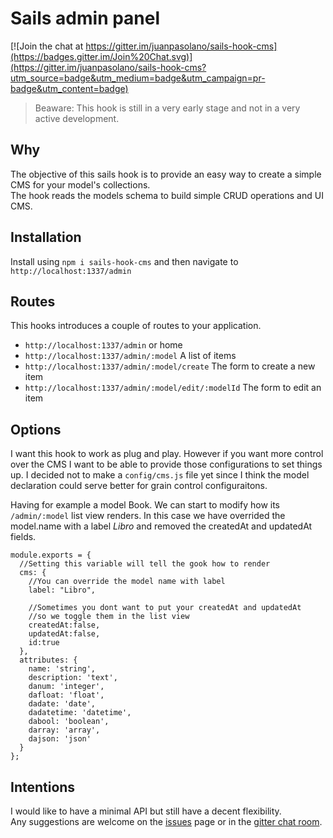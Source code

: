 # Sails admin panel

[![Join the chat at https://gitter.im/juanpasolano/sails-hook-cms](https://badges.gitter.im/Join%20Chat.svg)](https://gitter.im/juanpasolano/sails-hook-cms?utm_source=badge&utm_medium=badge&utm_campaign=pr-badge&utm_content=badge)
>Beaware: This hook is still in a very early stage and not in a very active development.

## Why

The objective of this sails hook is to provide an easy way to create a simple CMS for your model's collections.  
The hook reads the models schema to build simple CRUD operations and UI CMS.

## Installation
Install using `npm i sails-hook-cms` and then navigate to `http://localhost:1337/admin`

## Routes
This hooks introduces a couple of routes to your application.
- `http://localhost:1337/admin` or home
- `http://localhost:1337/admin/:model` A list of items
- `http://localhost:1337/admin/:model/create` The form to create a new item
- `http://localhost:1337/admin/:model/edit/:modelId` The form to edit an item

## Options
I want this hook to work as plug and play. However if you want more control over the CMS I want to be able to provide those configurations to set things up.
I decided not to make a `config/cms.js` file yet since I think the model declaration could serve better for grain control configuraitons.

Having for example a model Book. We can start to modify how its `/admin/:model` list view renders.
In this case we have overrided the model.name with a label *Libro* and removed the createdAt and updatedAt fields.

```
module.exports = {
  //Setting this variable will tell the gook how to render
  cms: {
    //You can override the model name with label
    label: "Libro", 
    
    //Sometimes you dont want to put your createdAt and updatedAt
    //so we toggle them in the list view
    createdAt:false, 
    updatedAt:false,
    id:true
  },
  attributes: {
    name: 'string',
    description: 'text',
    danum: 'integer',
    dafloat: 'float',
    dadate: 'date',
    dadatetime: 'datetime',
    dabool: 'boolean',
    darray: 'array',
    dajson: 'json'
  }
};
```
## Intentions
I would like to have a minimal API but still have a decent flexibility.  
Any suggestions are welcome on the [issues](https://github.com/juanpasolano/sails-hook-cms/issues) page or in the [gitter chat room](https://gitter.im/juanpasolano/sails-hook-cms). 
